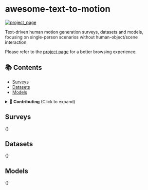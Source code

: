 # awesome-text-to-motion

<a href='https://zilize.github.io/awesome-text-to-motion/'>
  <img src='https://img.shields.io/badge/Project-Page-%23df5b46?style=flat&logo=Google%20chrome&logoColor=%23df5b46'  alt="project_page"/></a> 

Text-driven human motion generation surveys, datasets and models, focusing on single-person scenarios without human-object/scene interaction.

Please refer to the [project page](https://zilize.github.io/awesome-text-to-motion/) for a better browsing experience.

## 📚 Contents

- [Surveys](#surveys)
- [Datasets](#datasets)
- [Models](#models)

<details>
<summary><b>🤝 Contributing</b> (Click to expand)</summary>

We welcome contributions to make this repository more comprehensive and up-to-date! 

### How to Contribute

1. **Fork this repository** to your GitHub account
2. **Create a new branch** for your contribution
3. **Add your papers** following the guidelines below
4. **Submit a Pull Request** with a clear description of your changes

### Adding Papers

#### For Papers with arXiv IDs:
- **File**: `data/arxiv.csv`
- **Format**: Add a new row with the following columns:
  - `arxiv_id`: The arXiv ID (e.g., "2507.05419")
  - `survey`: "1" if it's a survey paper, "0" otherwise
  - `survey_abbr`: Abbreviation for survey papers (e.g., "Survey2507")
  - `model`: "1" if it's a model paper, "0" otherwise
  - `model_abbr`: Abbreviation for model papers (e.g., "MotionGen")
  - `dataset`: "1" if it's a dataset paper, "0" otherwise
  - `dataset_abbr`: Abbreviation for dataset papers (e.g., "MotionX")
  - `submission`: Conference/journal name (e.g., "CVPR")
  - `submission_year`: Year of submission (e.g., "2025")
  - `page`: Project page URL (if available)
  - `repo`: GitHub repository URL (if available)
  - `backbone_tags`: Comma-separated backbone tags (e.g., "Transformer, Diffusion")
  - `approach_tags`: Comma-separated approach tags (e.g., "Physical, Editing")

#### For Papers without arXiv IDs:
- **File**: `data/without-arxiv.json`
- **Format**: Add a new JSON object with the following structure:
```json
{
    "arxiv_id": "random-key-for-your-interest",
    "title": "Paper Title",
    "abstract": "Paper abstract...",
    "authors": ["Author 1", "Author 2"],
    "year": 2025,
    "month": 7,
    "url": "https://paper-url.com",
    "survey": false,
    "survey_abbr": "",
    "model": true,
    "model_abbr": "ModelName",
    "dataset": false,
    "dataset_abbr": "",
    "submission": "Conference",
    "submission_year": "2025",
    "page": "https://project-page.com",
    "repo": "https://github.com/user_name/repo",
    "backbone_tags": "Transformer, Diffusion",
    "approach_tags": "Physical, Editing"
}
```

### Guidelines

- **Ensure accuracy**: Verify all information before submitting
- **Follow format**: Use the exact column names and data types
- **Be descriptive**: Provide clear and informative tags
- **Include links**: Add project pages and code repositories when available
- **Check duplicates**: Avoid adding papers that already exist

Thank you for contributing to the text-to-motion research community! 🚀

</details>

## Surveys

{}

## Datasets

{}

## Models

{}
